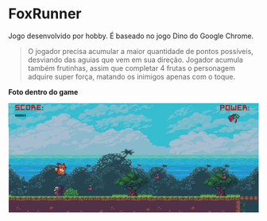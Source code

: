 # FoxRunner
Jogo desenvolvido por hobby. É baseado no jogo Dino do Google Chrome.
>O jogador precisa acumular a maior quantidade de pontos possíveis, desviando das aguias que vem em sua direção.
>Jogador acumula também frutinhas, assim que completar 4 frutas o personagem adquire super força, matando os inimigos apenas com o toque.


**Foto dentro do game**


![Personagem pulando inimigo](/imagens/fotosJogo1.png)
